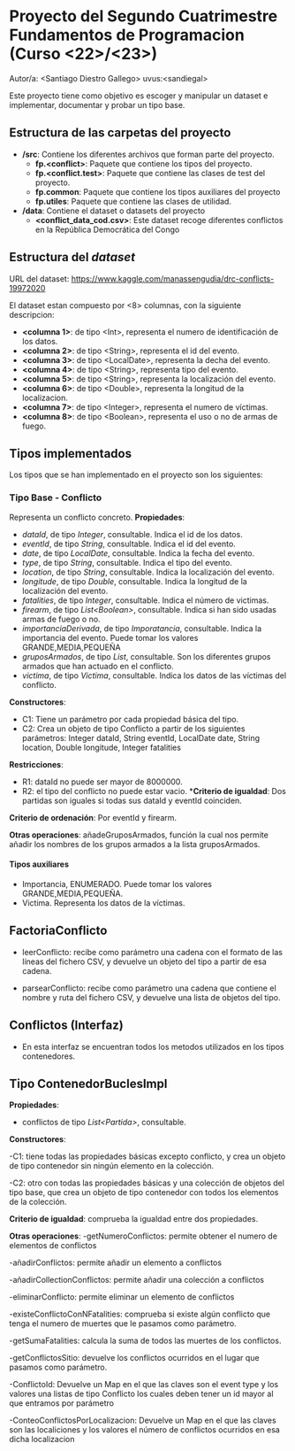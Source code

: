 # Proyecto del Segundo Cuatrimestre Fundamentos de Programacion (Curso  \<22\>/\<23\>)
Autor/a: \<Santiago Diestro Gallego\>   uvus:\<sandiegal\>

Este proyecto tiene como objetivo es escoger y manipular un dataset e implementar, documentar y probar un tipo base.

## Estructura de las carpetas del proyecto

* **/src**: Contiene los diferentes archivos que forman parte del proyecto. 
  * **fp.\<conflict\>**: Paquete que contiene los tipos del proyecto.
  * **fp.\<conflict.test\>**: Paquete que contiene las clases de test del proyecto.
  * **fp.common**: Paquete que contiene los tipos auxiliares del proyecto
  * **fp.utiles**:  Paquete que contiene las clases de utilidad. 
* **/data**: Contiene el dataset o datasets del proyecto
    * **\<conflict_data_cod.csv\>**: Este dataset recoge diferentes conflictos en la República Democrática del Congo 

    
## Estructura del *dataset*

URL del dataset: https://www.kaggle.com/manassengudia/drc-conflicts-19972020

El dataset estan compuesto por \<8\> columnas, con la siguiente descripcion:

* **\<columna 1>**: de tipo \<Int\>, representa el numero de identificación de los datos.
* **\<columna 2>**: de tipo \<String\>, representa el id del evento.
* **\<columna 3>**: de tipo \<LocalDate\>, representa la decha del evento.
* **\<columna 4>**: de tipo \<String\>, representa tipo del evento.
* **\<columna 5>**: de tipo \<String\>, representa la localización del evento.
* **\<columna 6>**: de tipo \<Double\>, representa la longitud de la localizacion.
* **\<columna 7>**: de tipo \<Integer\>, representa el numero de víctimas.
* **\<columna 8>**: de tipo \<Boolean\>, representa el uso o no de armas de fuego.


## Tipos implementados

Los tipos que se han implementado en el proyecto son los siguientes:

### Tipo Base - Conflicto
Representa un conflicto concreto.
**Propiedades**:
- _dataId_, de tipo _Integer_, consultable. Indica el id de los datos. 
- _eventId_, de tipo _String_, consultable. Indica el id del evento.
- _date_, de tipo _LocalDate_, consultable. Indica la fecha del evento.
- _type_, de tipo _String_, consultable. Indica el tipo del evento.
- _location_, de tipo _String_, consultable. Indica la localización del evento.
- _longitude_, de tipo _Double_, consultable. Indica la longitud de la localización del evento.
- _fatalities_, de tipo _Integer_, consultable. Indica el número de victimas.
- _firearm_, de tipo _List\<Boolean\>_, consultable. Indica si han sido usadas armas de fuego o no.
- _importanciaDerivada_, de tipo _Imporatancia_, consultable. Indica la importancia del evento. Puede tomar los valores	GRANDE,MEDIA,PEQUEÑA
- _gruposArmados_, de tipo _List<String>_, consultable. Son los diferentes grupos armados que han actuado en el conflicto.
- _victima_, de tipo _Victima_, consultable. Indica los datos de las víctimas del conflicto.


**Constructores**: 

- C1: Tiene un parámetro por cada propiedad básica del tipo.
- C2: Crea un objeto de tipo Conflicto a partir de los siguientes parámetros: Integer dataId, String eventId, LocalDate date, String location, Double longitude, Integer fatalities

**Restricciones**:
 
- R1: dataId no puede ser mayor de 8000000.
- R2: el tipo del conflicto no puede estar vacio.
***Criterio de igualdad**: Dos partidas son iguales si todas sus dataId y eventId coinciden.

**Criterio de ordenación**: Por eventId y firearm.

**Otras operaciones**: añadeGruposArmados, función la cual nos permite añadir los nombres de los grupos armados a la lista gruposArmados.

#### Tipos auxiliares

- Importancia, ENUMERADO. Puede tomar los valores GRANDE,MEDIA,PEQUEÑA.
- Victima. Representa los datos de la víctimas.


## FactoriaConflicto

- leerConflicto: recibe como parámetro una cadena con el formato de las líneas del fichero CSV, y devuelve un objeto del tipo a partir de esa cadena.

- parsearConflicto: recibe como parámetro una cadena que contiene el nombre y ruta del fichero CSV, y devuelve una lista de objetos del tipo.

## Conflictos (Interfaz)

- En esta interfaz se encuentran todos los metodos utilizados en los tipos contenedores.

## Tipo ContenedorBuclesImpl

**Propiedades**:
	
- conflictos de tipo _List\<Partida\>_, consultable. 

**Constructores**:

-C1: tiene todas las propiedades básicas excepto conflicto, y crea un objeto de tipo contenedor sin ningún elemento en la colección.

-C2: otro con todas las propiedades básicas y una colección de objetos del tipo base, que crea un objeto de tipo contenedor con todos los elementos 
de la colección.

**Criterio de igualdad**: comprueba la igualdad entre dos propiedades.

**Otras operaciones**:
-getNumeroConflictos: permite obtener el numero de elementos de conflictos

-añadirConflictos: permite añadir un elemento a conflictos

-añadirCollectionConflictos: permite añadir una colección a conflictos

-eliminarConflicto: permite eliminar un elemento de conflictos

-existeConflictoConNFatalities: comprueba si existe algún conflicto que tenga el numero de muertes que le pasamos como parámetro.

-getSumaFatalities: calcula la suma de todos las muertes de los conflictos.

-getConflictosSitio: devuelve los conflictos ocurridos en el lugar que pasamos como parámetro.

-ConflictoId: Devuelve un Map en el que las claves son el event type y los valores una listas de tipo Conflicto los cuales deben tener un id mayor al que entramos por parámetro
 
-ConteoConflictosPorLocalizacion: Devuelve un Map en el que las claves son las localiciones y los valores el número de conflictos
ocurridos en esa dicha localizacion

 